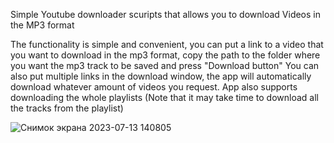 Simple Youtube downloader scuripts that allows you to download Videos in the MP3 format

The functionality is simple and convenient, you can put a link to a video that you want to download in the mp3 format, copy the path to the folder where you want the mp3 track to be saved and press "Download button"
You can also put multiple links in the download window, the app will automatically download whatever amount of videos you request.
App also supports downloading the whole playlists (Note that it may take time to download all the tracks from the playlist)

![Снимок экрана 2023-07-13 140805](https://github.com/Serpantiner/Youtubedownload_MP3/assets/85799080/20c092a8-c95b-4674-ad9b-57ca79ee925e)

